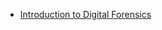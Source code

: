 + [Introduction to Digital Forensics](../HBT/Skills%20Assessment/Introduction%20to%20Digital%20Forensics.md) 
